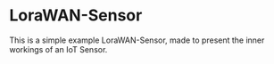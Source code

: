 # LoraWAN-Sensor
This is a simple example LoraWAN-Sensor, made to present the inner workings of an IoT Sensor. 

